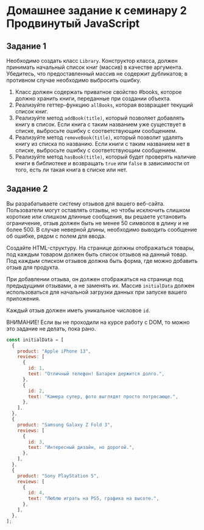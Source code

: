 # Домашнее задание к семинару 2 Продвинутый JavaScript

## Задание 1

Необходимо создать класс `Library`. Конструктор класса, должен принимать начальный
список книг (массив) в качестве аргумента. Убедитесь, что предоставленный массив
не содержит дубликатов; в противном случае необходимо выбросить ошибку.

1. Класс должен содержать приватное свойство #books, которое должно хранить
книги, переданные при создании объекта.
2. Реализуйте геттер-функцию `allBooks`, которая возвращает текущий список книг.
3. Реализуйте метод `addBook(title)`, который позволяет добавлять книгу в список.
Если книга с таким названием уже существует в списке, выбросьте ошибку с
соответствующим сообщением.
4. Реализуйте метод `removeBook(title)`, который позволит удалять книгу из списка
по названию. Если книги с таким названием нет в списке, выбросьте ошибку с
соответствующим сообщением.
5. Реализуйте метод `hasBook(title)`, который будет проверять наличие книги в
библиотеке и возвращать `true` или `false` в зависимости от того, есть ли такая
книга в списке или нет.

## Задание 2

Вы разрабатываете систему отзывов для вашего веб-сайта. Пользователи могут
оставлять отзывы, но чтобы исключить слишком короткие или слишком длинные
сообщения, вы решаете установить ограничение, отзыв должен быть не менее 50
символов в длину и не более 500. В случае неверной длины, необходимо выводить
сообщение об ошибке, рядом с полем для ввода.

Создайте HTML-структуру.
На странице должны отображаться товары, под каждым товаром должен быть список
отзывов на данный товар. Под каждым списком отзывов должна быть форма, где можно
добавить отзыв для продукта.

При добавлении отзыва, он должен отображаться на странице под предыдущими
отзывами, а не заменять их.
Массив `initialData` должен использоваться для начальной загрузки данных
при запуске вашего приложения.

Каждый отзыв должен иметь уникальное числовое `id`.

ВНИМАНИЕ! Если вы не проходили на курсе работу с DOM, то можно это задание не
делать, пока рано.

```js
const initialData = [
  {
    product: "Apple iPhone 13",
    reviews: [
      {
        id: 1,
        text: "Отличный телефон! Батарея держится долго.",
      },
      {
        id: 2,
        text: "Камера супер, фото выглядят просто потрясающе.",
      },
    ],
  },
  {
    product: "Samsung Galaxy Z Fold 3",
    reviews: [
      {
        id: 3,
        text: "Интересный дизайн, но дорогой.",
      },
    ],
  },
  {
    product: "Sony PlayStation 5",
    reviews: [
      {
        id: 4,
        text: "Люблю играть на PS5, графика на высоте.",
      },
    ],
  },
];
```
